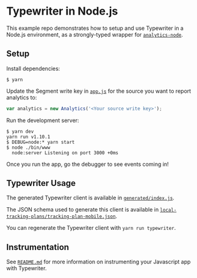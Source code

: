 # Typewriter in Node.js

This example repo demonstrates how to setup and use Typewriter in a Node.js environment, as a strongly-typed wrapper for [`analytics-node`](https://segment.com/docs/sources/server/node/quickstart/).

## Setup

Install dependencies:

```
$ yarn
```

Update the Segment write key in [`app.js`](./app.js#L14) for the source you want to report analytics to:

```javascript
var analytics = new Analytics('<Your source write key>');
```

Run the development server:

```
$ yarn dev
yarn run v1.10.1
$ DEBUG=node:* yarn start
$ node ./bin/www
  node:server Listening on port 3000 +0ms
```

Once you run the app, go the debugger to see events coming in!

## Typewriter Usage

The generated Typewriter client is available in [`generated/index.js`](./generated/index.js).

The JSON schema used to generate this client is available in [`local-tracking-plans/tracking-plan-mobile.json`](../local-tracking-plans/tracking-plan-mobile.json).

You can regenerate the Typewriter client with `yarn run typewriter`.

## Instrumentation

See [`README.md`](/README.md) for more information on instrumenting your Javascript app with Typewriter.
